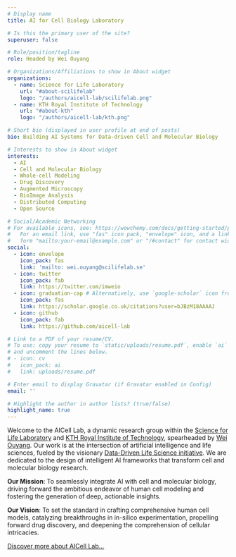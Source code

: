 ```yaml
---
# Display name
title: AI for Cell Biology Laboratory

# Is this the primary user of the site?
superuser: false

# Role/position/tagline
role: Headed by Wei Ouyang

# Organizations/Affiliations to show in About widget
organizations:
  - name: Science for Life Laboratory
    url: "#about-scilifelab"
    logo: "/authors/aicell-lab/scilifelab.png"
  - name: KTH Royal Institute of Technology
    url: "#about-kth"
    logo: "/authors/aicell-lab/kth.png"

# Short bio (displayed in user profile at end of posts)
bio: Building AI Systems for Data-driven Cell and Molecular Biology

# Interests to show in About widget
interests:
  - AI
  - Cell and Molecular Biology
  - Whole-cell Modeling
  - Drug Discovery
  - Augmented Microscopy
  - BioImage Analysis
  - Distributed Computing
  - Open Source

# Social/Academic Networking
# For available icons, see: https://wowchemy.com/docs/getting-started/page-builder/#icons
#   For an email link, use "fas" icon pack, "envelope" icon, and a link in the
#   form "mailto:your-email@example.com" or "/#contact" for contact widget.
social:
  - icon: envelope
    icon_pack: fas
    link: 'mailto: wei.ouyang@scilifelab.se'
  - icon: twitter
    icon_pack: fab
    link: https://twitter.com/imweio
  - icon: graduation-cap # Alternatively, use `google-scholar` icon from `ai` icon pack
    icon_pack: fas
    link: https://scholar.google.co.uk/citations?user=bJBzM18AAAAJ
  - icon: github
    icon_pack: fab
    link: https://github.com/aicell-lab

# Link to a PDF of your resume/CV.
# To use: copy your resume to `static/uploads/resume.pdf`, enable `ai` icons in `params.toml`,
# and uncomment the lines below.
# - icon: cv
#   icon_pack: ai
#   link: uploads/resume.pdf

# Enter email to display Gravatar (if Gravatar enabled in Config)
email: ''

# Highlight the author in author lists? (true/false)
highlight_name: true
---
```


Welcome to the AICell Lab, a dynamic research group within the [Science for Life Laboratory](#about-scilifelab) and [KTH Royal Institute of Technology](#about-kth), spearheaded by [Wei Ouyang](https://oeway.github.io). Our work is at the intersection of artificial intelligence and life sciences, fueled by the visionary [Data-Driven Life Science initiative](https://www.scilifelab.se/data-driven/). We are dedicated to the design of intelligent AI frameworks that transform cell and molecular biology research.

**Our Mission**: To seamlessly integrate AI with cell and molecular biology, driving forward the ambitious endeavor of human cell modeling and fostering the generation of deep, actionable insights.

**Our Vision**: To set the standard in crafting comprehensive human cell models, catalyzing breakthroughs in in-silico experimentation, propelling forward drug discovery, and deepening the comprehension of cellular intricacies.

[Discover more about AICell Lab...](/about)
